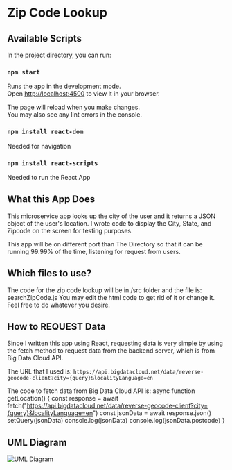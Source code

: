 # Zip Code Lookup

## Available Scripts

In the project directory, you can run:

### `npm start`

Runs the app in the development mode.\
Open [http://localhost:4500](http://localhost:4500) to view it in your browser.

The page will reload when you make changes.\
You may also see any lint errors in the console.

### `npm install react-dom`

Needed for navigation

### `npm install react-scripts`

Needed to run the React App

## What this App Does

This microservice app looks up the city of the user and it returns a JSON object of the user's location. I wrote code to display the City, State, and Zipcode on the screen for testing purposes. 

This app will be on different port than The Directory so that it can be running 99.99% of the time, listening for request from users. 

## Which files to use?

The code for the zip code lookup will be in /src folder and the file is: searchZipCode.js
You may edit the html code to get rid of it or change it. Feel free to do whatever you desire. 

## How to REQUEST Data
Since I written this app using React, requesting data is very simple by using the fetch method to request data from the backend server, which is from Big Data Cloud API. 

The URL that I used is: `https://api.bigdatacloud.net/data/reverse-geocode-client?city={query}&localityLanguage=en`

The code to fetch data from Big Data Cloud API is: 
async function getLocation() {
        const response = await fetch("https://api.bigdatacloud.net/data/reverse-geocode-client?city={query}&localityLanguage=en")
        const jsonData = await response.json()
        setQuery(jsonData)
        console.log(jsonData)
        console.log(jsonData.postcode)
    }

## UML Diagram
![UML Diagram](https://user-images.githubusercontent.com/13703308/236877383-c2a2fdf7-7b51-4d1d-b9f6-94c472b8c0c0.png)



